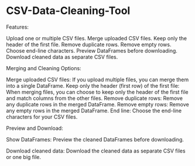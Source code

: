 # CSV-Data-Cleaning-Tool

Features:

Upload one or multiple CSV files.
Merge uploaded CSV files.
Keep only the header of the first file.
Remove duplicate rows.
Remove empty rows.
Choose end-line characters.
Preview DataFrames before downloading.
Download cleaned data as separate CSV files.

Merging and Cleaning Options:

Merge uploaded CSV files: If you upload multiple files, you can merge them into a single DataFrame.
Keep only the header (first row) of the first file: When merging files, you can choose to keep only the header of the first file and match columns from the other files.
Remove duplicate rows: Remove any duplicate rows in the merged DataFrame.
Remove empty rows: Remove any empty rows in the merged DataFrame.
End line: Choose the end-line characters for your CSV files.

Preview and Download:

Show DataFrames: Preview the cleaned DataFrames before downloading.

Download cleaned data: Download the cleaned data as separate CSV files or one big file.


